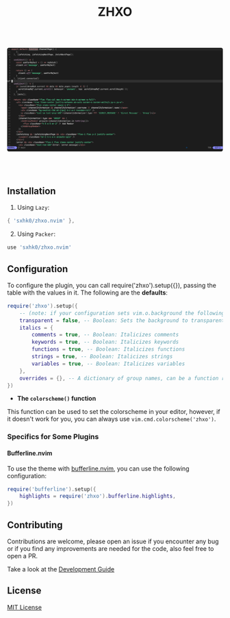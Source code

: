 <div align="center">

# ZHXO

<br/>
<br/>

![preview](./assets/preview.png) 

<br/>
<br/>

</div>

## Installation

1. Using `Lazy`:

```lua
{ 'sxhk0/zhxo.nvim' },
```

2. Using `Packer`:

```lua
use 'sxhk0/zhxo.nvim'
```

## Configuration

To configure the plugin, you can call require('zhxo').setup({}), passing the table with the values in it. The following are the **defaults**:

```lua
require('zhxo').setup({
    -- (note: if your configuration sets vim.o.background the following option will do nothing!)
    transparent = false, -- Boolean: Sets the background to transparent
    italics = {
        comments = true, -- Boolean: Italicizes comments
        keywords = true, -- Boolean: Italicizes keywords
        functions = true, -- Boolean: Italicizes functions
        strings = true, -- Boolean: Italicizes strings
        variables = true, -- Boolean: Italicizes variables
    },
    overrides = {}, -- A dictionary of group names, can be a function returning a dictionary or a table.
})
```

- **The `colorscheme()` function**

This function can be used to set the colorscheme in your editor, however, if it doesn't work for you, you can always use `vim.cmd.colorscheme('zhxo')`.

### Specifics for Some Plugins

#### Bufferline.nvim

To use the theme with [bufferline.nvim](https://github.com/akinsho/bufferline.nvim), you can use the following configuration:

```lua
require('bufferline').setup({
    highlights = require('zhxo').bufferline.highlights,
})
```

## Contributing

Contributions are welcome, please open an issue if you encounter any bug or if you find any improvements are needed for the code, also feel free to open a PR.

Take a look at the [Development Guide](./DEVELOPMENT_GUIDE.md)

## License

[MIT License](LICENSE) 
